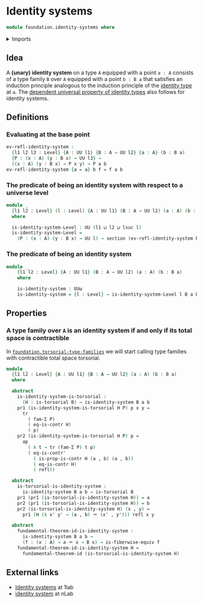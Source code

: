 # Identity systems

```agda
module foundation.identity-systems where
```

<details><summary>Imports</summary>

```agda
open import foundation.action-on-identifications-functions
open import foundation.dependent-pair-types
open import foundation.fundamental-theorem-of-identity-types
open import foundation.universe-levels

open import foundation-core.contractible-types
open import foundation-core.equivalences
open import foundation-core.identity-types
open import foundation-core.sections
open import foundation-core.torsorial-type-families
open import foundation-core.transport-along-identifications
```

</details>

## Idea

A **(unary) identity system** on a type `A` equipped with a point `a : A`
consists of a type family `B` over `A` equipped with a point `b : B a` that
satisfies an induction principle analogous to the induction principle of the
[identity type](foundation.identity-types.md) at `a`. The
[dependent universal property of identity types](foundation.universal-property-identity-types.md)
also follows for identity systems.

## Definitions

### Evaluating at the base point

```agda
ev-refl-identity-system :
  {l1 l2 l3 : Level} {A : UU l1} {B : A → UU l2} {a : A} (b : B a)
  {P : (x : A) (y : B x) → UU l3} →
  ((x : A) (y : B x) → P x y) → P a b
ev-refl-identity-system {a = a} b f = f a b
```

### The predicate of being an identity system with respect to a universe level

```agda
module _
  {l1 l2 : Level} (l : Level) {A : UU l1} (B : A → UU l2) (a : A) (b : B a)
  where

  is-identity-system-Level : UU (l1 ⊔ l2 ⊔ lsuc l)
  is-identity-system-Level =
    (P : (x : A) (y : B x) → UU l) → section (ev-refl-identity-system b {P})
```

### The predicate of being an identity system

```agda
module _
    {l1 l2 : Level} {A : UU l1} (B : A → UU l2) (a : A) (b : B a)
    where

    is-identity-system : UUω
    is-identity-system = {l : Level} → is-identity-system-Level l B a b
```

## Properties

### A type family over `A` is an identity system if and only if its total space is contractible

In [`foundation.torsorial-type-families`](foundation.torsorial-type-families.md)
we will start calling type families with contractible total space torsorial.

```agda
module _
  {l1 l2 : Level} {A : UU l1} {B : A → UU l2} (a : A) (b : B a)
  where

  abstract
    is-identity-system-is-torsorial :
      (H : is-torsorial B) → is-identity-system B a b
    pr1 (is-identity-system-is-torsorial H P) p x y =
      tr
        ( fam-Σ P)
        ( eq-is-contr H)
        ( p)
    pr2 (is-identity-system-is-torsorial H P) p =
      ap
        ( λ t → tr (fam-Σ P) t p)
        ( eq-is-contr'
          ( is-prop-is-contr H (a , b) (a , b))
          ( eq-is-contr H)
          ( refl))

  abstract
    is-torsorial-is-identity-system :
      is-identity-system B a b → is-torsorial B
    pr1 (pr1 (is-torsorial-is-identity-system H)) = a
    pr2 (pr1 (is-torsorial-is-identity-system H)) = b
    pr2 (is-torsorial-is-identity-system H) (x , y) =
      pr1 (H (λ x' y' → (a , b) ＝ (x' , y'))) refl x y

  abstract
    fundamental-theorem-id-is-identity-system :
      is-identity-system B a b →
      (f : (x : A) → a ＝ x → B x) → is-fiberwise-equiv f
    fundamental-theorem-id-is-identity-system H =
      fundamental-theorem-id (is-torsorial-is-identity-system H)
```

## External links

- [Identity systems](https://1lab.dev/1Lab.Path.IdentitySystem.html) at 1lab
- [identity system](https://ncatlab.org/nlab/show/identity+system) at $n$Lab
